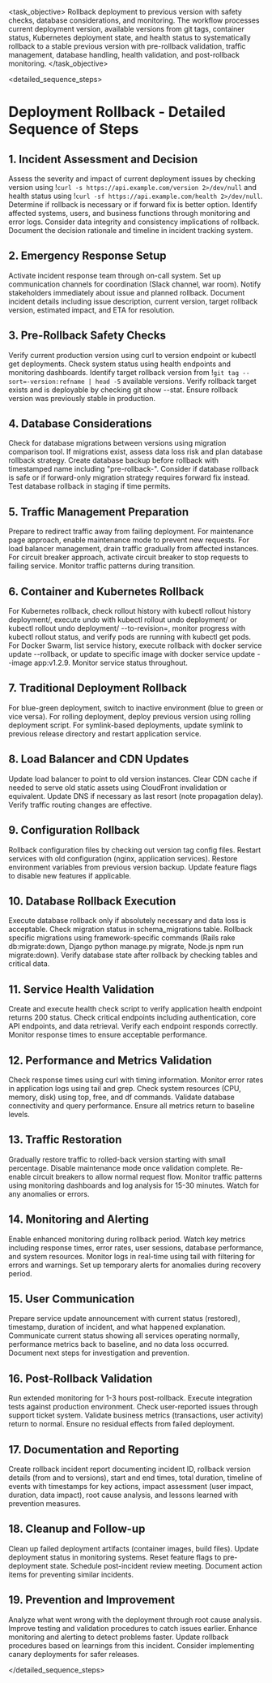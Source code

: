 <task name="Deployment Rollback">

<task_objective>
Rollback deployment to previous version with safety checks, database considerations, and monitoring. The workflow processes current deployment version, available versions from git tags, container status, Kubernetes deployment state, and health status to systematically rollback to a stable previous version with pre-rollback validation, traffic management, database handling, health validation, and post-rollback monitoring.
</task_objective>

<detailed_sequence_steps>
# Deployment Rollback - Detailed Sequence of Steps

## 1. Incident Assessment and Decision

Assess the severity and impact of current deployment issues by checking version using !`curl -s https://api.example.com/version 2>/dev/null` and health status using !`curl -sf https://api.example.com/health 2>/dev/null`. Determine if rollback is necessary or if forward fix is better option. Identify affected systems, users, and business functions through monitoring and error logs. Consider data integrity and consistency implications of rollback. Document the decision rationale and timeline in incident tracking system.

## 2. Emergency Response Setup

Activate incident response team through on-call system. Set up communication channels for coordination (Slack channel, war room). Notify stakeholders immediately about issue and planned rollback. Document incident details including issue description, current version, target rollback version, estimated impact, and ETA for resolution.

## 3. Pre-Rollback Safety Checks

Verify current production version using curl to version endpoint or kubectl get deployments. Check system status using health endpoints and monitoring dashboards. Identify target rollback version from !`git tag --sort=-version:refname | head -5` available versions. Verify rollback target exists and is deployable by checking git show <version> --stat. Ensure rollback version was previously stable in production.

## 4. Database Considerations

Check for database migrations between versions using migration comparison tool. If migrations exist, assess data loss risk and plan database rollback strategy. Create database backup before rollback with timestamped name including "pre-rollback-<date>". Consider if database rollback is safe or if forward-only migration strategy requires forward fix instead. Test database rollback in staging if time permits.

## 5. Traffic Management Preparation

Prepare to redirect traffic away from failing deployment. For maintenance page approach, enable maintenance mode to prevent new requests. For load balancer management, drain traffic gradually from affected instances. For circuit breaker approach, activate circuit breaker to stop requests to failing service. Monitor traffic patterns during transition.

## 6. Container and Kubernetes Rollback

For Kubernetes rollback, check rollout history with kubectl rollout history deployment/<name>, execute undo with kubectl rollout undo deployment/<name> or kubectl rollout undo deployment/<name> --to-revision=<number>, monitor progress with kubectl rollout status, and verify pods are running with kubectl get pods. For Docker Swarm, list service history, execute rollback with docker service update --rollback, or update to specific image with docker service update --image app:v1.2.9. Monitor service status throughout.

## 7. Traditional Deployment Rollback

For blue-green deployment, switch to inactive environment (blue to green or vice versa). For rolling deployment, deploy previous version using rolling deployment script. For symlink-based deployments, update symlink to previous release directory and restart application service.

## 8. Load Balancer and CDN Updates

Update load balancer to point to old version instances. Clear CDN cache if needed to serve old static assets using CloudFront invalidation or equivalent. Update DNS if necessary as last resort (note propagation delay). Verify traffic routing changes are effective.

## 9. Configuration Rollback

Rollback configuration files by checking out version tag config files. Restart services with old configuration (nginx, application services). Restore environment variables from previous version backup. Update feature flags to disable new features if applicable.

## 10. Database Rollback Execution

Execute database rollback only if absolutely necessary and data loss is acceptable. Check migration status in schema_migrations table. Rollback specific migrations using framework-specific commands (Rails rake db:migrate:down, Django python manage.py migrate, Node.js npm run migrate:down). Verify database state after rollback by checking tables and critical data.

## 11. Service Health Validation

Create and execute health check script to verify application health endpoint returns 200 status. Check critical endpoints including authentication, core API endpoints, and data retrieval. Verify each endpoint responds correctly. Monitor response times to ensure acceptable performance.

## 12. Performance and Metrics Validation

Check response times using curl with timing information. Monitor error rates in application logs using tail and grep. Check system resources (CPU, memory, disk) using top, free, and df commands. Validate database connectivity and query performance. Ensure all metrics return to baseline levels.

## 13. Traffic Restoration

Gradually restore traffic to rolled-back version starting with small percentage. Disable maintenance mode once validation complete. Re-enable circuit breakers to allow normal request flow. Monitor traffic patterns using monitoring dashboards and log analysis for 15-30 minutes. Watch for any anomalies or errors.

## 14. Monitoring and Alerting

Enable enhanced monitoring during rollback period. Watch key metrics including response times, error rates, user sessions, database performance, and system resources. Monitor logs in real-time using tail with filtering for errors and warnings. Set up temporary alerts for anomalies during recovery period.

## 15. User Communication

Prepare service update announcement with current status (restored), timestamp, duration of incident, and what happened explanation. Communicate current status showing all services operating normally, performance metrics back to baseline, and no data loss occurred. Document next steps for investigation and prevention.

## 16. Post-Rollback Validation

Run extended monitoring for 1-3 hours post-rollback. Execute integration tests against production environment. Check user-reported issues through support ticket system. Validate business metrics (transactions, user activity) return to normal. Ensure no residual effects from failed deployment.

## 17. Documentation and Reporting

Create rollback incident report documenting incident ID, rollback version details (from and to versions), start and end times, total duration, timeline of events with timestamps for key actions, impact assessment (user impact, duration, data impact), root cause analysis, and lessons learned with prevention measures.

## 18. Cleanup and Follow-up

Clean up failed deployment artifacts (container images, build files). Update deployment status in monitoring systems. Reset feature flags to pre-deployment state. Schedule post-incident review meeting. Document action items for preventing similar incidents.

## 19. Prevention and Improvement

Analyze what went wrong with the deployment through root cause analysis. Improve testing and validation procedures to catch issues earlier. Enhance monitoring and alerting to detect problems faster. Update rollback procedures based on learnings from this incident. Consider implementing canary deployments for safer releases.

</detailed_sequence_steps>

</task>
